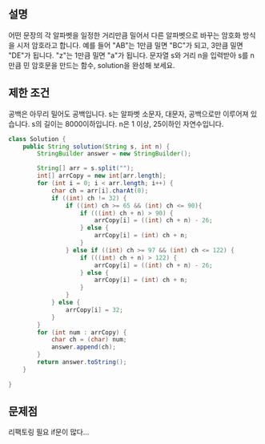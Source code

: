 
## 설명 
어떤 문장의 각 알파벳을 일정한 거리만큼 밀어서 다른 알파벳으로 바꾸는 암호화 방식을 시저 암호라고 합니다. 
예를 들어 "AB"는 1만큼 밀면 "BC"가 되고, 3만큼 밀면 "DE"가 됩니다.
 "z"는 1만큼 밀면 "a"가 됩니다. 문자열 s와 거리 n을 입력받아 s를 n만큼 민 암호문을 만드는 함수, solution을 완성해 보세요.

## 제한 조건
공백은 아무리 밀어도 공백입니다.
s는 알파벳 소문자, 대문자, 공백으로만 이루어져 있습니다.
s의 길이는 8000이하입니다.
n은 1 이상, 25이하인 자연수입니다.

``` java
class Solution {
    public String solution(String s, int n) {
        StringBuilder answer = new StringBuilder();

        String[] arr = s.split("");
        int[] arrCopy = new int[arr.length];
        for (int i = 0; i < arr.length; i++) {
            char ch = arr[i].charAt(0);
            if ((int) ch != 32) {
                if ((int) ch >= 65 && (int) ch <= 90){
                    if (((int) ch + n) > 90) {
                        arrCopy[i] = ((int) ch + n) - 26;
                    } else {
                        arrCopy[i] = (int) ch + n;
                    }
                } else if ((int) ch >= 97 && (int) ch <= 122) {
                    if (((int) ch + n) > 122) {
                        arrCopy[i] = ((int) ch + n) - 26;
                    } else {
                        arrCopy[i] = (int) ch + n;
                    }
                }
            } else {
                arrCopy[i] = 32;
            }
        }
        for (int num : arrCopy) {
            char ch = (char) num;
            answer.append(ch);
        }
        return answer.toString();
    }
    
}
```
## 문제점
리팩토링 필요 if문이 많다...